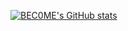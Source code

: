 [![BEC0ME's GitHub stats](https://github-readme-stats.vercel.app/apiBEC0ME=anuraghazra)](https://github.com/anuraghazra/github-readme-stats)

